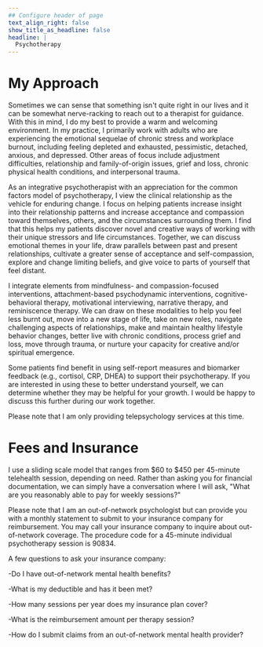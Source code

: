 ```yaml
---
## Configure header of page
text_align_right: false
show_title_as_headline: false
headline: |
  Psychotherapy
---
```


<!-- this is a subheadline -->
# My Approach

Sometimes we can sense that something isn't quite right in our lives and it can be somewhat nerve-racking to reach out to a therapist for guidance. With this in mind, I do my best to provide a warm and welcoming environment. In my practice, I primarily work with adults who are experiencing the emotional sequelae of chronic stress and workplace burnout, including feeling depleted and exhausted, pessimistic, detached, anxious, and depressed. Other areas of focus include adjustment difficulties, relationship and family-of-origin issues, grief and loss, chronic physical health conditions, and interpersonal trauma.

As an integrative psychotherapist with an appreciation for the common factors model of psychotherapy, I view the clinical relationship as the vehicle for enduring change. I focus on helping patients increase insight into their relationship patterns and increase acceptance and compassion toward themselves, others, and the circumstances surrounding them. I find that this helps my patients discover novel and creative ways of working with their unique stressors and life circumstances. Together, we can discuss emotional themes in your life, draw parallels between past and present relationships, cultivate a greater sense of acceptance and self-compassion, explore and change limiting beliefs, and give voice to parts of yourself that feel distant.

I integrate elements from mindfulness- and compassion-focused interventions, attachment-based psychodynamic interventions, cognitive-behavioral therapy, motivational interviewing, narrative therapy, and reminiscence therapy. We can draw on these modalities to help you feel less burnt out, move into a new stage of life, take on new roles, navigate challenging aspects of relationships, make and maintain healthy lifestyle behavior changes, better live with chronic conditions, process grief and loss, move through trauma, or nurture your capacity for creative and/or spiritual emergence. 

Some patients find benefit in using self-report measures and biomarker feedback (e.g., cortisol, CRP, DHEA) to support their psychotherapy. If you are interested in using these to better understand yourself, we can determine whether they may be helpful for your growth. I would be happy to discuss this further during our work together.

Please note that I am only providing telepsychology services at this time.

# Fees and Insurance

I use a sliding scale model that ranges from \$60 to \$450 per 45-minute telehealth session, depending on need. Rather than asking you for financial documentation, we can simply have a conversation where I will ask, "What are you reasonably able to pay for weekly sessions?"

Please note that I am an out-of-network psychologist but can provide you with a monthly statement to submit to your insurance company for reimbursement. You may call your insurance company to inquire about out-of-network coverage. The procedure code for a 45-minute individual psychotherapy session is 90834.

A few questions to ask your insurance company:

-Do I have out-of-network mental health benefits?

-What is my deductible and has it been met?

-How many sessions per year does my insurance plan cover?

-What is the reimbursement amount per therapy session?

-How do I submit claims from an out-of-network mental health provider?


























